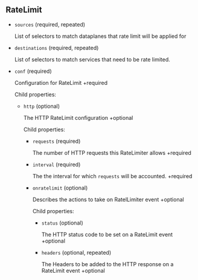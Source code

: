 ---
---
## RateLimit

- `sources` (required, repeated)

    List of selectors to match dataplanes that rate limit will be applied for

- `destinations` (required, repeated)

    List of selectors to match services that need to be rate limited.

- `conf` (required)

    Configuration for RateLimit
    +required

    Child properties:    
    
    - `http` (optional)
    
        The HTTP RateLimit configuration
        +optional
    
        Child properties:    
        
        - `requests` (required)
        
            The number of HTTP requests this RateLimiter allows
            +required    
        
        - `interval` (required)
        
            The the interval for which `requests` will be accounted.
            +required    
        
        - `onratelimit` (optional)
        
            Describes the actions to take on RatelLimiter event
            +optional
        
            Child properties:    
            
            - `status` (optional)
            
                The HTTP status code to be set on a RateLimit event
                +optional    
            
            - `headers` (optional, repeated)
            
                The Headers to be added to the HTTP response on a RateLimit event
                +optional

